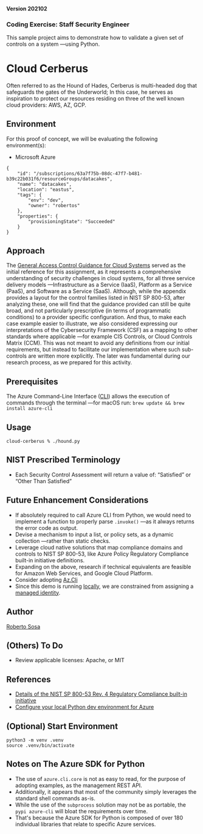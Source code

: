 #### Version 202102
### Coding Exercise: Staff Security Engineer

This sample project aims to demonstrate how to validate a given set of controls on a system —using Python.

# Cloud Cerberus
Often referred to as the Hound of Hades, Cerberus is multi-headed dog that safeguards the gates of the Underworld; In this case, he serves as inspiration to protect our resources residing on three of the well known cloud providers: AWS, AZ, GCP.

## Environment 
For this proof of concept, we will be evaluating the following environment(s):

- Microsoft Azure
```
{
    "id": "/subscriptions/63a7f75b-08dc-47f7-b481-b39c22b031f6/resourceGroups/datacakes",
    "name": "datacakes",
    "location": "eastus",
    "tags": {
        "env": "dev",
        "owner": "robertos"
    },
    "properties": {
        "provisioningState": "Succeeded"
    }
}
```

## Approach
The [General Access Control Guidance for Cloud Systems](https://csrc.nist.gov/publications/detail/sp/800-210/final) served as the initial reference for this assignment, as it represents a comprehensive understanding of security challenges in cloud systems, for all three service delivery models —Infrastructure as a Service (IaaS), Platform as a Service (PaaS), and Software as a Service (SaaS). Although, while the appendix provides a layout for the control families listed in NIST SP 800-53, after analyzing these, one will find that the guidance provided can still be quite broad, and not particularly prescriptive (in terms of programmatic conditions) to a provider specific configuration. And thus, to make each case example easier to illustrate, we also considered expressing our interpretations of the Cybersecurity Framework (CSF) as a mapping to other standards where applicable —for example CIS Controls, or Cloud Controls Matrix (CCM). This was not meant to avoid any definitions from our initial requirements, but instead to facilitate our implementation where such sub-controls are written more explicitly. The later was fundamental during our research process, as we prepared for this activity.

## Prerequisites
The Azure Command-Line Interface ([CLI](https://docs.microsoft.com/en-us/cli/azure/install-azure-cli)) allows the execution of commands through the terminal —for macOS run:
`brew update && brew install azure-cli`

## Usage
`cloud-cerberus % ./hound.py`

## NIST Prescribed Terminology
- Each Security Control Assessment will return a value of: “Satisfied” or “Other Than Satisfied”

## Future Enhancement Considerations
- If absolutely required to call Azure CLI from Python, we would need to implement a function to properly parse `.invoke()` —as it always returns the error code as output.
- Devise a mechanism to input a list, or policy sets, as a dynamic collection —rather than static checks.
- Leverage cloud native solutions that map compliance domains and controls to NIST SP 800-53, like Azure Policy Regulatory Compliance built-in initiative definitions.
- Expanding on the above, research if technical equivalents are feasible for Amazon Web Services, and Google Cloud Platform.
- Consider adopting [Az.Cli](https://markwarneke.me/2021-03-14-Query-Azure-Resources-Using-Python/)
- Since this demo is running [locally](https://docs.microsoft.com/en-us/azure/developer/python/azure-sdk-authenticate#identity-when-running-the-app-locally), we are constrained from assigning a [managed identity](https://docs.microsoft.com/en-us/azure/active-directory/managed-identities-azure-resources/overview). 

## Author
[Roberto Sosa](https://github.com/SuperTonic09)

## (Others) To Do
- Review applicable licenses: Apache, or MIT

## References
- [Details of the NIST SP 800-53 Rev. 4 Regulatory Compliance built-in initiative](https://docs.microsoft.com/en-us/azure/governance/policy/samples/nist-sp-800-53-r4)
- [Configure your local Python dev environment for Azure](https://docs.microsoft.com/en-us/azure/developer/python/configure-local-development-environment?tabs=cmd)

## (Optional) Start Environment
```
python3 -m venv .venv 
source .venv/bin/activate
```
## Notes on The Azure SDK for Python
- The use of `azure.cli.core` is not as easy to read, for the purpose of adopting examples, as the management REST API.
- Additionally, it appears that most of the community simply leverages the standard shell commands as-is.
- While the use of the `subprocess` solution may not be as portable, the `pypi azure-cli` will bloat the requirements over time.
- That's because the Azure SDK for Python is composed of over 180 individual libraries that relate to specific Azure services.
